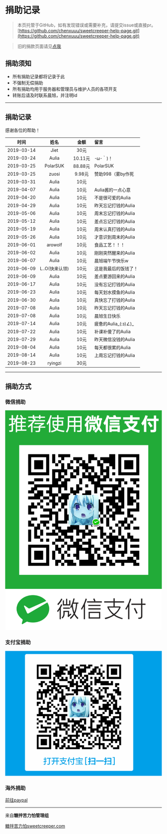 # 捐助记录

> 本页托管于GitHub，如有发现错误或需要补充，请提交issue或直接pr。
> [https://github.com/chenxuuu/sweetcreeper-help-page.git](https://github.com/chenxuuu/sweetcreeper-help-page.git)

> 旧的捐款页面请见[点我](https://www.chenxublog.com/2015/02/26/%E7%B3%96%E6%8B%8C%E8%8B%A6%E5%8A%9B%E6%80%95%E6%9C%8D%E5%8A%A1%E5%99%A8%E8%B4%A6%E7%9B%AE.html)

## 捐助须知

- 所有捐助记录都将记录于此
- 不强制无偿捐助
- 所有捐助均用于服务器和管理员与维护人员的各项开支
- 转账后请及时联系晨旭，并注明id

---

## 捐助记录

感谢各位的帮助！

|时间|姓名|金额|留言|
|:-:|:-:|:-:|:-|
|2019-03-14|Jiet|30元||
|2019-03-24|Aulia|10.11元|･ω･｀)！|
|2019-03-25|PolarSUK|88.88元|PolarSUK|
|2019-03-25|zuosi|9.98元|赞助998（雾by作死|
|2019-03-31|Aulia|10元||
|2019-04-07|Aulia|10元|Aulia酱的一点心意|
|2019-04-20|Aulia|10元|不是很可爱的Aulia|
|2019-04-29|Aulia|10元|昨天忘记打钱的Aulia|
|2019-05-06|Aulia|10元|周末忘记打钱的Aulia|
|2019-05-12|Aulia|10元|差点忘记打钱的Aulia|
|2019-05-19|Aulia|10元|周末认真打钱的Aulia|
|2019-05-26|Aulia|10元|才意识到周末的Aulia|
|2019-06-01|arowolf|10元|食品工艺！！！|
|2019-06-02|Aulia|10元|刚刚突然醒来的Aulia|
|2019-06-07|Aulia|10元|晨旭端午节快乐w|
|2019-06-09|L..O(快来认领)|10元|这是我最后的饭钱了！|
|2019-06-09|Aulia|10元|差点要游回来的Aulia|
|2019-06-17|Aulia|10元|没有忘记打钱的Aulia|
|2019-06-23|Aulia|10元|每天划水摸鱼的Aulia|
|2019-06-30|Aulia|10元|真快忘了打钱的Aulia|
|2019-07-08|Aulia|10元|昨天忘记打钱的Aulia|
|2019-07-08|Aulia|10元|晨旭生日快乐|
|2019-07-14|Aulia|10元|疲惫的Aulia_(:з)∠)_ |
|2019-07-22|Aulia|10元|补课补傻了的Aulia|
|2019-07-29|Aulia|10元|昨天微信没钱的Aulia|
|2019-08-04|Aulia|10元|每天都很累的Aulia|
|2019-08-14|Aulia|10元|上周忘记打钱的Aulia|
|2019-08-23|ryingzi|30元||

---

## 捐助方式

### 微信捐助

![微信支付](/support/wechat.png)

### 支付宝捐助

![支付宝](/support/alipay.jpg)

### 海外捐助

[前往paypal](https://www.paypal.me/chenxuuu)

---

来自**糖拌苦力怕管理组**

[糖拌苦力怕sweetcreeper.com](https://www.sweetcreeper.com)
